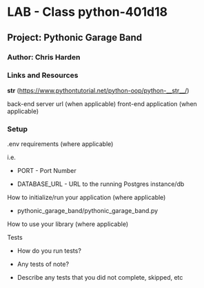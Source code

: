 # LAB - Class python-401d18

## Project: Pythonic Garage Band

### Author: Chris Harden

### Links and Resources

__str__
(https://www.pythontutorial.net/python-oop/python-__str__/)

back-end server url (when applicable)
front-end application (when applicable)

### Setup

.env requirements (where applicable)

i.e.

- PORT - Port Number
  
- DATABASE_URL - URL to the running Postgres instance/db

How to initialize/run your application (where applicable)

- pythonic_garage_band/pythonic_garage_band.py

How to use your library (where applicable)

Tests

- How do you run tests?
  
- Any tests of note?
  
- Describe any tests that you did not complete, skipped, etc
